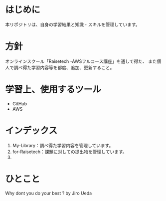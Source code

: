 # はじめに
本リポジトリは、自身の学習結果と知識・スキルを管理しています。
# 方針
オンラインスクール「Raisetech  -AWSフルコース講座」を通して得た、
また個人で調べ得た学習内容等を都度、追加、更新すること。
# 学習上、使用するツール
- GitHub
- AWS
# インデックス
1. My-Library：調べ得た学習内容を管理しています。
2. for-Raisetech：課題に対しての提出物を管理しています。
3. 
# ひとこと
Why dont you do your best ? by Jiro Ueda

